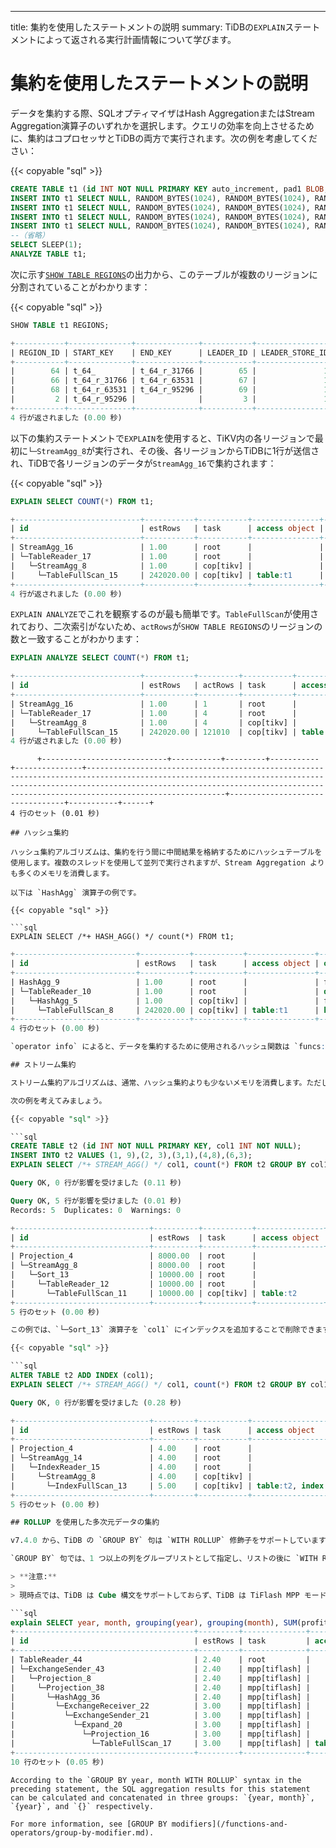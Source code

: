 ---
title: 集約を使用したステートメントの説明
summary: TiDBの`EXPLAIN`ステートメントによって返される実行計画情報について学びます。

# 集約を使用したステートメントの説明

データを集約する際、SQLオプティマイザはHash AggregationまたはStream Aggregation演算子のいずれかを選択します。クエリの効率を向上させるために、集約はコプロセッサとTiDBの両方で実行されます。次の例を考慮してください：

{{< copyable "sql" >}}

```sql
CREATE TABLE t1 (id INT NOT NULL PRIMARY KEY auto_increment, pad1 BLOB, pad2 BLOB, pad3 BLOB);
INSERT INTO t1 SELECT NULL, RANDOM_BYTES(1024), RANDOM_BYTES(1024), RANDOM_BYTES(1024) FROM dual;
INSERT INTO t1 SELECT NULL, RANDOM_BYTES(1024), RANDOM_BYTES(1024), RANDOM_BYTES(1024) FROM t1 a JOIN t1 b JOIN t1 c LIMIT 10000;
INSERT INTO t1 SELECT NULL, RANDOM_BYTES(1024), RANDOM_BYTES(1024), RANDOM_BYTES(1024) FROM t1 a JOIN t1 b JOIN t1 c LIMIT 10000;
INSERT INTO t1 SELECT NULL, RANDOM_BYTES(1024), RANDOM_BYTES(1024), RANDOM_BYTES(1024) FROM t1 a JOIN t1 b JOIN t1 c LIMIT 10000;
--（省略）
SELECT SLEEP(1);
ANALYZE TABLE t1;
```

次に示す[`SHOW TABLE REGIONS`](/sql-statements/sql-statement-show-table-regions.md)の出力から、このテーブルが複数のリージョンに分割されていることがわかります：

{{< copyable "sql" >}}

```sql
SHOW TABLE t1 REGIONS;
```

```sql
+-----------+--------------+--------------+-----------+-----------------+-------+------------+---------------+------------+----------------------+------------------+
| REGION_ID | START_KEY    | END_KEY      | LEADER_ID | LEADER_STORE_ID | PEERS | SCATTERING | WRITTEN_BYTES | READ_BYTES | APPROXIMATE_SIZE(MB) | APPROXIMATE_KEYS |
+-----------+--------------+--------------+-----------+-----------------+-------+------------+---------------+------------+----------------------+------------------+
|        64 | t_64_        | t_64_r_31766 |        65 |               1 | 65    |          0 |          1325 |  102033520 |                   98 |            52797 |
|        66 | t_64_r_31766 | t_64_r_63531 |        67 |               1 | 67    |          0 |          1325 |   72522521 |                  104 |            78495 |
|        68 | t_64_r_63531 | t_64_r_95296 |        69 |               1 | 69    |          0 |          1325 |          0 |                  104 |            95433 |
|         2 | t_64_r_95296 |              |         3 |               1 | 3     |          0 |          1501 |          0 |                   81 |            63211 |
+-----------+--------------+--------------+-----------+-----------------+-------+------------+---------------+------------+----------------------+------------------+
4 行が返されました (0.00 秒)
```

以下の集約ステートメントで`EXPLAIN`を使用すると、TiKV内の各リージョンで最初に`└─StreamAgg_8`が実行され、その後、各リージョンからTiDBに1行が送信され、TiDBで各リージョンのデータが`StreamAgg_16`で集約されます：

{{< copyable "sql" >}}

```sql
EXPLAIN SELECT COUNT(*) FROM t1;
```

```sql
+----------------------------+-----------+-----------+---------------+---------------------------------+
| id                         | estRows   | task      | access object | operator info                   |
+----------------------------+-----------+-----------+---------------+---------------------------------+
| StreamAgg_16               | 1.00      | root      |               | funcs:count(Column#7)->Column#5 |
| └─TableReader_17           | 1.00      | root      |               | data:StreamAgg_8                |
|   └─StreamAgg_8            | 1.00      | cop[tikv] |               | funcs:count(1)->Column#7        |
|     └─TableFullScan_15     | 242020.00 | cop[tikv] | table:t1      | keep order:false                |
+----------------------------+-----------+-----------+---------------+---------------------------------+
4 行が返されました (0.00 秒)
```

`EXPLAIN ANALYZE`でこれを観察するのが最も簡単です。`TableFullScan`が使用されており、二次索引がないため、`actRows`が`SHOW TABLE REGIONS`のリージョンの数と一致することがわかります：

```sql
EXPLAIN ANALYZE SELECT COUNT(*) FROM t1;
```

```sql
+----------------------------+-----------+---------+-----------+---------------+-------------------------------------------------------------------------------------------------------------------------------------------------------------------------------------------------------------------------------------------------+---------------------------------+-----------+------+
| id                         | estRows   | actRows | task      | access object | execution info                                                                                                                                                                                                                                  | operator info                   | memory    | disk |
+----------------------------+-----------+---------+-----------+---------------+-------------------------------------------------------------------------------------------------------------------------------------------------------------------------------------------------------------------------------------------------+---------------------------------+-----------+------+
| StreamAgg_16               | 1.00      | 1       | root      |               | time:12.609575ms, loops:2                                                                                                                                                                                                                       | funcs:count(Column#7)->Column#5 | 372 Bytes | N/A  |
| └─TableReader_17           | 1.00      | 4       | root      |               | time:12.605155ms, loops:2, cop_task: {num: 4, max: 12.538245ms, min: 9.256838ms, avg: 10.895114ms, p95: 12.538245ms, max_proc_keys: 31765, p95_proc_keys: 31765, tot_proc: 48ms, rpc_num: 4, rpc_time: 43.530707ms, copr_cache_hit_ratio: 0.00} | data:StreamAgg_8                | 293 Bytes | N/A  |
|   └─StreamAgg_8            | 1.00      | 4       | cop[tikv] |               | proc max:12ms, min:12ms, p80:12ms, p95:12ms, iters:122, tasks:4                                                                                                                                                                                 | funcs:count(1)->Column#7        | N/A       | N/A  |
|     └─TableFullScan_15     | 242020.00 | 121010  | cop[tikv] | table:t1      | proc max:12ms, min:12ms, p80:12ms, p95:12ms, iters:122, tasks:4                                                                                                                                                                                 | keep order:false                | N/A       | N/A  |
4 行が返されました (0.00 秒)
```
```
      +----------------------------+-----------+---------+-----------+---------------+-------------------------------------------------------------------------------------------------------------------------------------------------------------------------------------------------------------------------------------------------+---------------------------------+-----------+------+
4 行のセット (0.01 秒)

## ハッシュ集約

ハッシュ集約アルゴリズムは、集約を行う間に中間結果を格納するためにハッシュテーブルを使用します。複数のスレッドを使用して並列で実行されますが、Stream Aggregation よりも多くのメモリを消費します。

以下は `HashAgg` 演算子の例です。

{{< copyable "sql" >}}

```sql
EXPLAIN SELECT /*+ HASH_AGG() */ count(*) FROM t1;
```

```sql
+---------------------------+-----------+-----------+---------------+---------------------------------+
| id                        | estRows   | task      | access object | operator info                   |
+---------------------------+-----------+-----------+---------------+---------------------------------+
| HashAgg_9                 | 1.00      | root      |               | funcs:count(Column#6)->Column#5 |
| └─TableReader_10          | 1.00      | root      |               | data:HashAgg_5                  |
|   └─HashAgg_5             | 1.00      | cop[tikv] |               | funcs:count(1)->Column#6        |
|     └─TableFullScan_8     | 242020.00 | cop[tikv] | table:t1      | keep order:false                |
+---------------------------+-----------+-----------+---------------+---------------------------------+
4 行のセット (0.00 秒)

`operator info` によると、データを集約するために使用されるハッシュ関数は `funcs:count(1)->Column#6` です。

## ストリーム集約

ストリーム集約アルゴリズムは、通常、ハッシュ集約よりも少ないメモリを消費します。ただし、この演算子ではデータが順序付けられて送信される必要があり、到着した値に対して集約を適用できるようにするためにストリームされます。

次の例を考えてみましょう。

{{< copyable "sql" >}}

```sql
CREATE TABLE t2 (id INT NOT NULL PRIMARY KEY, col1 INT NOT NULL);
INSERT INTO t2 VALUES (1, 9),(2, 3),(3,1),(4,8),(6,3);
EXPLAIN SELECT /*+ STREAM_AGG() */ col1, count(*) FROM t2 GROUP BY col1;
```

```sql
Query OK, 0 行が影響を受けました (0.11 秒)

Query OK, 5 行が影響を受けました (0.01 秒)
Records: 5  Duplicates: 0  Warnings: 0

+------------------------------+----------+-----------+---------------+---------------------------------------------------------------------------------------------+
| id                           | estRows  | task      | access object | operator info                                                                               |
+------------------------------+----------+-----------+---------------+---------------------------------------------------------------------------------------------+
| Projection_4                 | 8000.00  | root      |               | test.t2.col1, Column#3                                                                      |
| └─StreamAgg_8                | 8000.00  | root      |               | group by:test.t2.col1, funcs:count(1)->Column#3, funcs:firstrow(test.t2.col1)->test.t2.col1 |
|   └─Sort_13                  | 10000.00 | root      |               | test.t2.col1                                                                                |
|     └─TableReader_12         | 10000.00 | root      |               | data:TableFullScan_11                                                                       |
|       └─TableFullScan_11     | 10000.00 | cop[tikv] | table:t2      | keep order:false, stats:pseudo                                                              |
+------------------------------+----------+-----------+---------------+---------------------------------------------------------------------------------------------+
5 行のセット (0.00 秒)

この例では、`└─Sort_13` 演算子を `col1` にインデックスを追加することで削除できます。インデックスが追加されると、データは順序で読み取ることができ、`└─Sort_13` 演算子が削除されます。

{{< copyable "sql" >}}

```sql
ALTER TABLE t2 ADD INDEX (col1);
EXPLAIN SELECT /*+ STREAM_AGG() */ col1, count(*) FROM t2 GROUP BY col1;
```

```sql
Query OK, 0 行が影響を受けました (0.28 秒)

+------------------------------+---------+-----------+----------------------------+----------------------------------------------------------------------------------------------------+
| id                           | estRows | task      | access object              | operator info                                                                                      |
+------------------------------+---------+-----------+----------------------------+----------------------------------------------------------------------------------------------------+
| Projection_4                 | 4.00    | root      |                            | test.t2.col1, Column#3                                                                             |
| └─StreamAgg_14               | 4.00    | root      |                            | group by:test.t2.col1, funcs:count(Column#4)->Column#3, funcs:firstrow(test.t2.col1)->test.t2.col1 |
|   └─IndexReader_15           | 4.00    | root      |                            | index:StreamAgg_8                                                                                  |
|     └─StreamAgg_8            | 4.00    | cop[tikv] |                            | group by:test.t2.col1, funcs:count(1)->Column#4                                                    |
|       └─IndexFullScan_13     | 5.00    | cop[tikv] | table:t2, index:col1(col1) | keep order:true, stats:pseudo                                                                      |
+------------------------------+---------+-----------+----------------------------+----------------------------------------------------------------------------------------------------+
5 行のセット (0.00 秒)

## ROLLUP を使用した多次元データの集約

v7.4.0 から、TiDB の `GROUP BY` 句は `WITH ROLLUP` 修飾子をサポートしています。

`GROUP BY` 句では、1 つ以上の列をグループリストとして指定し、リストの後に `WITH ROLLUP` 修飾子を追加することができます。すると、TiDB はグループリストの列に基づいて多次元の降順グルーピングを行い、出力で各グループの集計結果を提供します。

> **注意:**
>
> 現時点では、TiDB は Cube 構文をサポートしておらず、TiDB は TiFlash MPP モードでの `WITH ROLLUP` 構文に対してのみ有効な実行計画の生成をサポートしています。

```sql
explain SELECT year, month, grouping(year), grouping(month), SUM(profit) AS profit FROM bank GROUP BY year, month WITH ROLLUP;
+----------------------------------------+---------+--------------+---------------+--------------------------------------------------------------------------------------------------------------------------------------------------------------------------------------------------------------------------------------+
| id                                     | estRows | task         | access object | operator info                                                                                                                                                                                                                        |
+----------------------------------------+---------+--------------+---------------+--------------------------------------------------------------------------------------------------------------------------------------------------------------------------------------------------------------------------------------+
| TableReader_44                         | 2.40    | root         |               | MppVersion: 2, data:ExchangeSender_43                                                                                                                                                                                                |
| └─ExchangeSender_43                    | 2.40    | mpp[tiflash] |               | ExchangeType: PassThrough                                                                                                                                                                                                            |
|   └─Projection_8                       | 2.40    | mpp[tiflash] |               | Column#6->Column#12, Column#7->Column#13, grouping(gid)->Column#14, grouping(gid)->Column#15, Column#9->Column#16                                                                                                                    |
|     └─Projection_38                    | 2.40    | mpp[tiflash] |               | Column#9, Column#6, Column#7, gid                                                                                                                                                                                                    |
|       └─HashAgg_36                     | 2.40    | mpp[tiflash] |               | group by:Column#6, Column#7, gid, funcs:sum(test.bank.profit)->Column#9, funcs:firstrow(Column#6)->Column#6, funcs:firstrow(Column#7)->Column#7, funcs:firstrow(gid)->gid, stream_count: 8                                           |
|         └─ExchangeReceiver_22          | 3.00    | mpp[tiflash] |               | stream_count: 8                                                                                                                                                                                                                      |
|           └─ExchangeSender_21          | 3.00    | mpp[tiflash] |               | ExchangeType: HashPartition, Compression: FAST, Hash Cols: [name: Column#6, collate: binary], [name: Column#7, collate: utf8mb4_bin], [name: gid, collate: binary], stream_count: 8                                                  |
|             └─Expand_20                | 3.00    | mpp[tiflash] |               | level-projection:[test.bank.profit, <nil>->Column#6, <nil>->Column#7, 0->gid],[test.bank.profit, Column#6, <nil>->Column#7, 1->gid],[test.bank.profit, Column#6, Column#7, 3->gid]; schema: [test.bank.profit,Column#6,Column#7,gid] |
|               └─Projection_16          | 3.00    | mpp[tiflash] |               | test.bank.profit, test.bank.year->Column#6, test.bank.month->Column#7                                                                                                                                                                |
|                 └─TableFullScan_17     | 3.00    | mpp[tiflash] | table:bank    | keep order:false, stats:pseudo                                                                                                                                                                                                       |
+----------------------------------------+---------+--------------+---------------+--------------------------------------------------------------------------------------------------------------------------------------------------------------------------------------------------------------------------------------+
10 行のセット (0.05 秒)
```
```
According to the `GROUP BY year, month WITH ROLLUP` syntax in the preceding statement, the SQL aggregation results for this statement can be calculated and concatenated in three groups: `{year, month}`, `{year}`, and `{}` respectively.

For more information, see [GROUP BY modifiers](/functions-and-operators/group-by-modifier.md).
```